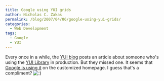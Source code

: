 ```yaml
---
title: Google using YUI grids
author: Nicholas C. Zakas
permalink: /blog/2007/04/06/google-using-yui-grids/
categories:
  - Web Development
tags:
  - Google
  - YUI
---
```

Every once in a while, the <a title="YUI Blog" rel="external" href="http://www.yuiblog.com">YUI blog</a> posts an article about someone who's using the <a title="Yahoo! User Interface Library" rel="external" href="http://developer.yahoo.com/yui/">YUI Library</a> in production. But they missed one. It seems that <a title="Google using YUI grids css" rel="external" href="http://www.zachleat.com/web/2007/04/05/google-using-yui-grids-css/">Google is using it</a> on the customized homepage. I guess that's a compliment? <img src="{{site.url}}/blog/wp-includes/images/smilies/icon_smile.gif" alt=":)" class="wp-smiley" />
